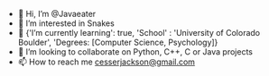 - 👋 Hi, I’m @Javaeater
- 👀 I’m interested in Snakes
- 🌱 {'I’m currently learning': true, 'School' : 'University of Colorado Boulder', 'Degrees: [Computer Science, Psychology]} 
- 💞️ I’m looking to collaborate on Python, C++, C or Java projects 
- 📫 How to reach me cesserjackson@gmail.com

<!---
Javaeater/Javaeater is a ✨ special ✨ repository because its `README.md` (this file) appears on your GitHub profile.
You can click the Preview link to take a look at your changes.
--->
